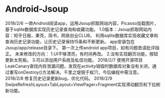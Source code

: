# Android-Jsoup
2018/2/6
一款Android阅读app，运用Jsoup抓取网站内容，Picasso加载图片，基于sqlite数据库实现历史记录查询和收藏功能。
1.0版本：Jsoup抓取网站内容：知乎日报，果壳，简书，网易创业CLUB。
        利用sqlite数据库实现收藏文章和查询历史记录功能，让历史记录保持15条和不断更新。
        app安装包在Jsoup/app/release目录下。
第一次上传android app项目，如有问题恳请批评指正。
未来修改的方向：
1.UI不够漂亮，有时间再改。
2.没有实现翻页功能，按钮更新太死板。
3.可以添加用户系统及私信功能。
2018/2/7
使用开源项目LeakCanary查找内存泄漏问题，发现在activity销毁时数据库对象没有关闭，通过重写onDestroy()方法解决。千里之堤毁于蚁穴，今后编程中需注意。
2018/2/8
修复历史记录更新bug，优化代码。
2018/2/9
SwipeRefreshLayout+TabLayout+ViewPager+Fragment实现滑动翻页和下拉刷新功能。
